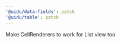 ```yaml
---
'@uidu/data-fields': patch
'@uidu/table': patch
---
```


Make CellRenderers to work for List view too
